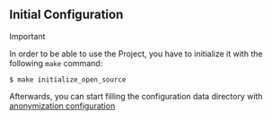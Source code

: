 ## Initial Configuration

> [!IMPORTANT]
> In order to be able to use the Project, you have to initialize it with the following `make` command:

```shell
$ make initialize_open_source
```

Afterwards, you can start filling the configuration data directory with [anonymization configuration](./ANONYMIZATION_CONFIG.md)

